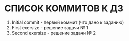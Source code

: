 # СПИСОК КОММИТОВ К ДЗ

1. Initial commit - первый коммит (что дано к заданию)
2. First exersize - решение задачи № 1
3. Second exersize - решение  задачи № 2